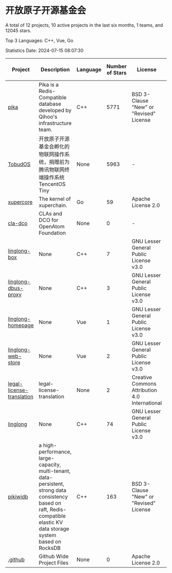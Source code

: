 # 开放原子开源基金会

A total of 12 projects, 10 active projects in the last six months, 1 teams, and 12045 stars.

Top 3 Languages: C++, Vue, Go

Statistics Date: 2024-07-15 08:07:30

| Project | Description | Language | Number of Stars | License | Creation Date | Last Updated Date |
| --- | --- | --- | --- | --- | --- | --- |
| [pika](https://github.com/OpenAtomFoundation/pika) | Pika is a Redis-Compatible database developed by Qihoo's infrastructure team. | C++ | 5771 | BSD 3-Clause "New" or "Revised" License | 2014-11-03 | 2024-07-14 |
| [TobudOS](https://github.com/OpenAtomFoundation/TobudOS) | 开放原子开源基金会孵化的物联网操作系统，捐赠前为腾讯物联网终端操作系统TencentOS Tiny | None | 5963 | - | 2019-08-23 | 2024-07-10 |
| [xupercore](https://github.com/OpenAtomFoundation/xupercore) | The kernel of xuperchain. | Go | 59 | Apache License 2.0 | 2020-08-14 | 2024-06-12 |
| [cla-dco](https://github.com/OpenAtomFoundation/cla-dco) | CLAs and DCO for OpenAtom Foundation | None | 0 | - | 2022-05-09 | 2022-05-25 |
| [linglong-box](https://github.com/OpenAtomFoundation/linglong-box) | None | C++ | 7 | GNU Lesser General Public License v3.0 | 2022-10-26 | 2024-07-02 |
| [linglong-dbus-proxy](https://github.com/OpenAtomFoundation/linglong-dbus-proxy) | None | C++ | 3 | GNU Lesser General Public License v3.0 | 2022-10-26 | 2024-07-04 |
| [linglong-homepage](https://github.com/OpenAtomFoundation/linglong-homepage) | None | Vue | 1 | GNU Lesser General Public License v3.0 | 2022-10-26 | 2024-07-11 |
| [linglong-web-store](https://github.com/OpenAtomFoundation/linglong-web-store) | None | Vue | 2 | GNU Lesser General Public License v3.0 | 2022-10-26 | 2024-07-02 |
| [legal-license-translation](https://github.com/OpenAtomFoundation/legal-license-translation) | legal-license-translation | None | 2 | Creative Commons Attribution 4.0 International | 2022-11-10 | 2024-03-19 |
| [linglong](https://github.com/OpenAtomFoundation/linglong) | None | C++ | 74 | GNU Lesser General Public License v3.0 | 2022-11-24 | 2024-07-15 |
| [pikiwidb](https://github.com/OpenAtomFoundation/pikiwidb) | a high-performance, large-capacity, multi-tenant, data-persistent, strong data consistency based on raft, Redis-compatible elastic KV data storage system based on RocksDB | C++ | 163 | BSD 3-Clause "New" or "Revised" License | 2023-10-11 | 2024-07-15 |
| [.github](https://github.com/OpenAtomFoundation/.github) | Github Wide Project Files | None | 0 | Apache License 2.0 | 2023-11-22 | 2023-11-22 |
